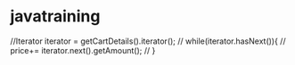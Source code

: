 # javatraining
//Iterator iterator = getCartDetails().iterator();
//    while(iterator.hasNext()){
	//      price+= iterator.next().getAmount();
	//    }